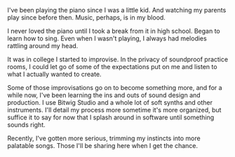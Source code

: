 I've been playing the piano since I was a little kid. And watching my parents play since before then. Music, perhaps, is in my blood.

I never loved the piano until I took a break from it in high school. Began to learn how to sing. Even when I wasn't playing, I always had melodies rattling around my head.

It was in college I started to improvise. In the privacy of soundproof practice rooms, I could let go of some of the expectations put on me and listen to what I actually wanted to create.

Some of those improvisations go on to become something more, and for a while now, I've been learning the ins and outs of sound design and production. I use Bitwig Studio and a whole lot of soft synths and other instruments. I'll detail my process more sometime it's more organized, but suffice it to say for now that I splash around in software until something sounds right.

Recently, I've gotten more serious, trimming my instincts into more palatable songs. Those I'll be sharing here when I get the chance.
